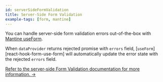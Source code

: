 ```yaml
---
id: serverSideFormValidation
title: Server-Side Form Validation
example-tags: [form, mantine]
---
```


You can handle server-side form validation errors out-of-the-box with [Mantine useForm][mantine-use-form].

When `dataProvider` returns rejected promise with `errors` field, [`useForm`][react-hook-form-use-form] will automatically update the error state with the rejected `errors` field.

[Refer to the server-side Form Validation documentation for more information. →](/docs/advanced-tutorials/forms/server-side-form-validation/)

<CodeSandboxExample path="server-side-form-validation-mantine" />

[mantine-use-form]: /docs/ui-integrations/mantine/hooks/use-form
